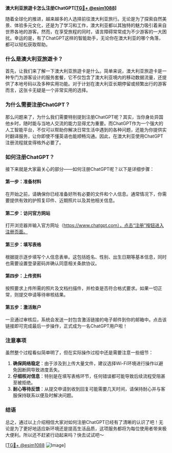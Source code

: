 **澳大利亚旅遊卡怎么注册ChatGPT[[TG💪+ @esim1088](https://t.me/s/esim1088)]**

随着全球化的推进，越来越多的人选择前往澳大利亚旅行。无论是为了探索自然美景、体验多元文化，还是为了学习和工作，澳大利亚都以其独特的魅力吸引着来自世界各地的游客。然而，在享受旅程的同时，语言障碍常常成为不少游客的一大困扰。幸运的是，有了ChatGPT这样的智能助手，无论你在澳大利亚的哪个角落，都可以轻松获取帮助。

### 什么是澳大利亚旅遊卡？

首先，让我们来了解一下澳大利亚旅遊卡是什么。简单来说，澳大利亚旅遊卡是一种专门为游客设计的服务套餐，它不仅包含了澳大利亚境内的移动数据流量，还提供了本地号码以及多种实用功能。对于计划在澳大利亚长期停留或频繁出行的游客而言，这张卡无疑是一个非常实用的选择。

### 为什么需要注册ChatGPT？

那么问题来了，为什么我们需要特别提到注册ChatGPT呢？其实，当你身处异国他乡时，随时能与当地人交流的能力显得尤为重要。而ChatGPT作为一个强大的人工智能平台，不仅可以帮助你解决日常生活中遇到的各种问题，还能为你提供实时翻译服务，让你即使不懂英语也能顺畅沟通。因此，在澳大利亚使用ChatGPT注册流程就变得格外必要了。

### 如何注册ChatGPT？

接下来就是大家最关心的部分——如何注册ChatGPT呢？以下是详细步骤：

#### 第一步：准备材料
在开始之前，请确保你已经准备好所有必要的文件和个人信息。通常情况下，你需要提供有效的护照复印件、近期照片以及其他相关信息。

#### 第二步：访问官方网站
打开浏览器并输入官方网址（https://www.chatgpt.com），点击“注册”按钮进入注册页面。

#### 第三步：填写表格
根据提示逐步填写个人信息表单。这包括姓名、性别、出生日期等基本信息，同时也需要设置登录密码并确认同意相关条款协议。

#### 第四步：上传资料
按照要求上传所需的照片及文档扫描件，并检查是否符合格式要求。如果一切正常，则提交申请等待审核结果。

#### 第五步：激活账户
一旦通过审核后，系统会发送一封包含激活链接的电子邮件到你的邮箱中。点击该链接即可完成最后一步操作，正式成为一名ChatGPT用户啦！

### 注意事项

虽然整个过程看似简单明了，但在实际操作过程中还是需要注意一些细节：

1. **确保网络稳定**：由于涉及到上传大量文件，建议选择Wi-Fi环境进行操作以避免因断网导致进度丢失。
2. **仔细核对信息**：特别是在填写表格环节，任何错误都可能导致后续流程受阻甚至被拒绝。
3. **耐心等待反馈**：从提交申请到收到回复可能需要几天时间，请保持耐心并与客服保持联系以便及时解决问题。

### 结语

总之，通过以上介绍相信大家对如何注册ChatGPT已经有了清晰的认识了吧！无论是为了更好地适应新环境还是提高生活品质，这项服务都将为每位使用者带来极大便利。所以还不赶紧行动起来吗？快去试试吧～

[[TG💪+ @esim1088](https://t.me/s/esim1088) ![Image](https://i.postimg.cc/4NQfJmqS/Snipaste-2025-05-13-00-14-12.png)]